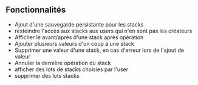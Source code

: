 ## Fonctionnalités

- Ajout d'une sauvegarde persistante pour les stacks
- resteindre l'accès aux stacks aux users qui n'en sont pas les créateurs
- Afficher le avant/après d'une stack après opération
- Ajouter plusieurs valeurs d'un coup à une stack
- Supprimer une valeur d'une stack, en cas d'erreur lors de l'ajout de valeur
- Annuler la dernière opération du stack
- afficher des lots de stacks choisies par l'user
- supprimer des lots stacks

